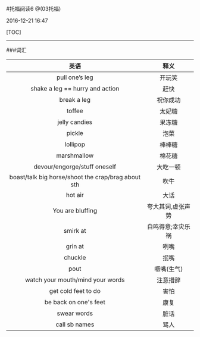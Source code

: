 #托福阅读6
@(03托福)

2016-12-21 16:47

[TOC]

------

###词汇

| 英语 | 释义 |
| :-: | :-: |
| pull one’s leg | 开玩笑 |
| shake a leg == hurry and action | 赶快 |
| break a leg | 祝你成功 |
| toffee | 太妃糖 |
| jelly candies | 果冻糖 |
| pickle | 泡菜 |
| lollipop | 棒棒糖 |
| marshmallow | 棉花糖 |
| devour/engorge/stuff oneself | 大吃一顿 |
| boast/talk big horse/shoot the crap/brag about sth | 吹牛 |
| hot air | 大话 |
| You are bluffing | 夸大其词,虚张声势 |
| smirk at | 自鸣得意;幸灾乐祸 |
| grin at | 咧嘴 |
| chuckle | 抿嘴 |
| pout | 噘嘴(生气) |
| watch your mouth/mind your words | 注意措辞 |
| get cold feet to do | 害怕 |
| be back on one's feet | 康复 | 
| swear words | 脏话 |
| call sb names | 骂人 |


